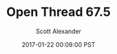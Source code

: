 ---
layout: podcast
title: "Open Thread 67.5"
author: Scott Alexander
description: https://slatestarcodex.com/2017/01/22/open-thread-67-5/
date: 2017-01-22 00:09:00 PST
length: 60292
duration: 15
guid: open-thread-67-5
---